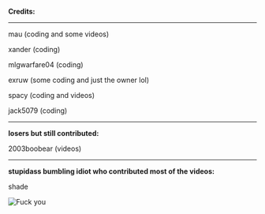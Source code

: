 **Credits:**

-------------------------------

mau (coding and some videos)

xander (coding)

mlgwarfare04 (coding)

exruw (some coding and just the owner lol)

spacy (coding and videos)

jack5079 (coding)

-------------------------------

**losers but still contributed:**

2003boobear (videos)

-------------------------------

**stupidass bumbling idiot who contributed most of the videos:**

shade

![Fuck you](https://cdn.discordapp.com/attachments/800189623287939103/989687164679893002/Tower-Win64-Shipping_WZghmuR6yn.gif)
